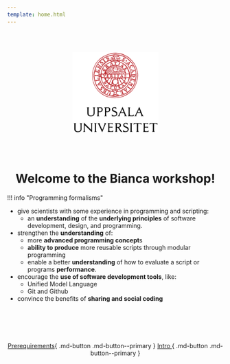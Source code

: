 ```yaml
---
template: home.html
---
```


<center>

<br/><br/>

<img src="assets/UU_logo_color.svg" alt="drawing" width="200"/>

<br/><br/>


# Welcome to the Bianca workshop!
    
</center>

!!! info "Programming formalisms"
    
  - give scientists with some experience in programming and scripting:
    - an **understanding** of the **underlying principles** of software development, design, and programming.
  - strengthen the **understanding** of:
    - more **advanced programming concept**s
    - **ability to produce** more reusable scripts through modular programming
    - enable a better **understanding** of how to evaluate a script or programs **performance**.
  - encourage the **use of software development tools**, like:
    - Unified Model Language
    - Git and Github
  - convince the benefits of **sharing and social coding**
<center>
<br>
    
<br/><br/>

[Prerequirements](prereqs.md){ .md-button .md-button--primary }
[Intro ](intro.md){ .md-button .md-button--primary }

<br/><br/>


</center>
